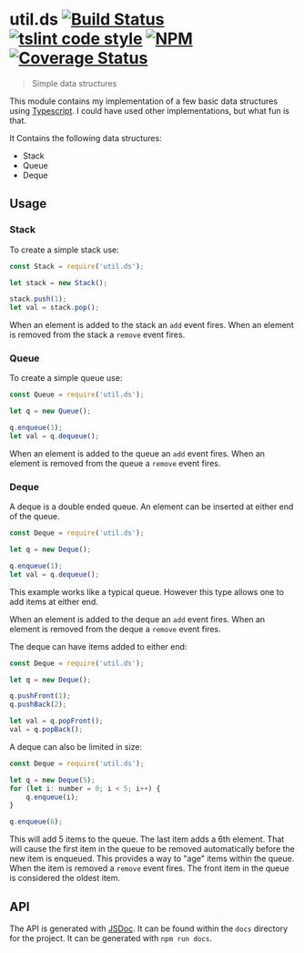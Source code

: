 # util.ds [![Build Status](https://travis-ci.org/jmquigley/util.ds.svg?branch=master)](https://travis-ci.org/jmquigley/util.ds) [![tslint code style](https://img.shields.io/badge/code_style-TSlint-5ed9c7.svg)](https://palantir.github.io/tslint/) [![NPM](https://img.shields.io/npm/v/util.ds.svg)](https://www.npmjs.com/package/util.ds) [![Coverage Status](https://coveralls.io/repos/github/jmquigley/util.ds/badge.svg?branch=master)](https://coveralls.io/github/jmquigley/util.ds?branch=master)

> Simple data structures

This module contains my implementation of a few basic data structures using [Typescript](https://www.typescriptlang.org/).  I could have used other implementations, but what fun is that. 

It Contains the following data structures:

- Stack
- Queue
- Deque

## Usage

### Stack
To create a simple stack use:

```javascript
const Stack = require('util.ds');

let stack = new Stack();

stack.push(1);
let val = stack.pop();
````

When an element is added to the stack an `add` event fires.  When an element is removed from the stack a `remove` event fires.

### Queue
To create a simple queue use:

```javascript
const Queue = require('util.ds');

let q = new Queue();

q.enqueue(1);
let val = q.dequeue();
```

When an element is added to the queue an `add` event fires.  When an element is removed from the queue a `remove` event fires.

### Deque
A deque is a double ended queue.  An element can be inserted at either end of the queue.

```javascript
const Deque = require('util.ds');

let q = new Deque();

q.enqueue(1);
let val = q.dequeue();
```

This example works like a typical queue.  However this type allows one to add items at either end.  

When an element is added to the deque an `add` event fires.  When an element is removed from the deque a `remove` event fires.

The deque can have items added to either end:

```javascript
const Deque = require('util.ds');

let q = new Deque();

q.pushFront(1);
q.pushBack(2);

let val = q.popFront();
val = q.popBack();
```

A deque can also be limited in size:

```javascript
const Deque = require('util.ds');

let q = new Deque(5);
for (let i: number = 0; i < 5; i++) {
	q.enqueue(i);
}

q.enqueue(6);
```

This will add 5 items to the queue.  The last item adds a 6th element.  That will cause the first item in the queue to be removed automatically before the new item is enqueued.  This provides a way to "age" items within the queue.  When the item is removed a `remove` event fires.  The front item in the queue is considered the oldest item.

## API

The API is generated with [JSDoc](https://www.npmjs.com/package/jsdoc).  It can be found within the `docs` directory for the project.  It can be generated with `npm run docs`.

